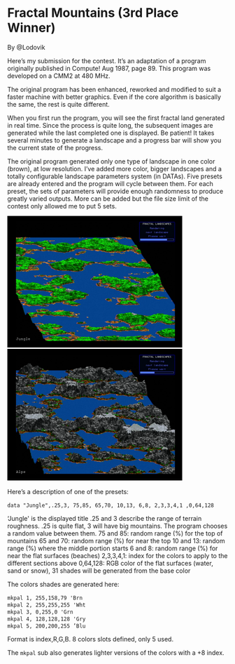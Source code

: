 # Fractal Mountains (3rd Place Winner)

By @Lodovik

Here’s my submission for the contest. It’s an adaptation of a program originally published in Compute! Aug 1987, page 89. This program was developed on a CMM2 at 480 MHz.

The original program has been enhanced, reworked and modified to suit a faster machine with better graphics. Even if the core algorithm is basically the same, the rest is quite different.

When you first run the program, you will see the first fractal land generated in real time. Since the process is quite long, the subsequent images are generated while the last completed one is displayed. Be patient! It takes several minutes to generate a landscape and a progress bar will show you the current state of the progress.

The original program generated only one type of landscape in one color (brown), at low resolution. I’ve added more color, bigger landscapes and a totally configurable landscape parameters system (in DATAs). Five presets are already entered and the program will cycle between them. For each preset, the sets of parameters will provide enough randomness to produce greatly varied outputs. More can be added but the file size limit of the contest only allowed me to put 5 sets.

<img src="jungle.png" width="400" title="Fractal Mountains - Jungle"> <img src="alps.png" width="400" title="Fractal Mountains - Alps">

Here’s a description of one of the presets:

```
data "Jungle",.25,3, 75,85, 65,70, 10,13, 6,8, 2,3,3,4,1 ,0,64,128
```

‘Jungle' is the displayed title
.25 and 3 describe the range of terrain roughness. .25 is quite flat, 3 will have big mountains. The program chooses a random value between them.
75 and 85: random range (%) for the top of mountains
65 and 70: random range (%) for near the top
10 and 13: random range (%) where the middle portion starts
6 and 8: random range (%) for near the flat surfaces (beaches)
2,3,3,4,1: index for the colors to apply to the different sections above
0,64,128: RGB color of the flat surfaces (water, sand or snow), 31 shades will be generated from the base color

The colors shades are generated here:
```
mkpal 1, 255,158,79 'Brn
mkpal 2, 255,255,255 'Wht
mkpal 3, 0,255,0 'Grn
mkpal 4, 128,128,128 'Gry
mkpal 5, 200,200,255 ’Blu
```

Format is index,R,G,B. 8 colors slots defined, only 5 used.

The `mkpal` sub also generates lighter versions of the colors with a +8 index.

